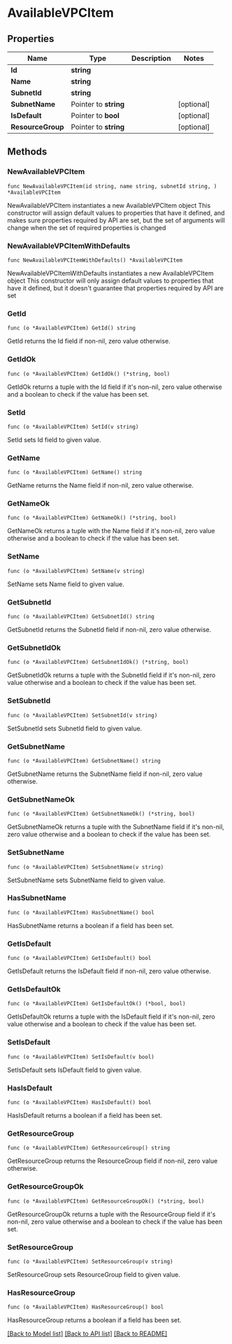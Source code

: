 # AvailableVPCItem

## Properties

Name | Type | Description | Notes
------------ | ------------- | ------------- | -------------
**Id** | **string** |  | 
**Name** | **string** |  | 
**SubnetId** | **string** |  | 
**SubnetName** | Pointer to **string** |  | [optional] 
**IsDefault** | Pointer to **bool** |  | [optional] 
**ResourceGroup** | Pointer to **string** |  | [optional] 

## Methods

### NewAvailableVPCItem

`func NewAvailableVPCItem(id string, name string, subnetId string, ) *AvailableVPCItem`

NewAvailableVPCItem instantiates a new AvailableVPCItem object
This constructor will assign default values to properties that have it defined,
and makes sure properties required by API are set, but the set of arguments
will change when the set of required properties is changed

### NewAvailableVPCItemWithDefaults

`func NewAvailableVPCItemWithDefaults() *AvailableVPCItem`

NewAvailableVPCItemWithDefaults instantiates a new AvailableVPCItem object
This constructor will only assign default values to properties that have it defined,
but it doesn't guarantee that properties required by API are set

### GetId

`func (o *AvailableVPCItem) GetId() string`

GetId returns the Id field if non-nil, zero value otherwise.

### GetIdOk

`func (o *AvailableVPCItem) GetIdOk() (*string, bool)`

GetIdOk returns a tuple with the Id field if it's non-nil, zero value otherwise
and a boolean to check if the value has been set.

### SetId

`func (o *AvailableVPCItem) SetId(v string)`

SetId sets Id field to given value.


### GetName

`func (o *AvailableVPCItem) GetName() string`

GetName returns the Name field if non-nil, zero value otherwise.

### GetNameOk

`func (o *AvailableVPCItem) GetNameOk() (*string, bool)`

GetNameOk returns a tuple with the Name field if it's non-nil, zero value otherwise
and a boolean to check if the value has been set.

### SetName

`func (o *AvailableVPCItem) SetName(v string)`

SetName sets Name field to given value.


### GetSubnetId

`func (o *AvailableVPCItem) GetSubnetId() string`

GetSubnetId returns the SubnetId field if non-nil, zero value otherwise.

### GetSubnetIdOk

`func (o *AvailableVPCItem) GetSubnetIdOk() (*string, bool)`

GetSubnetIdOk returns a tuple with the SubnetId field if it's non-nil, zero value otherwise
and a boolean to check if the value has been set.

### SetSubnetId

`func (o *AvailableVPCItem) SetSubnetId(v string)`

SetSubnetId sets SubnetId field to given value.


### GetSubnetName

`func (o *AvailableVPCItem) GetSubnetName() string`

GetSubnetName returns the SubnetName field if non-nil, zero value otherwise.

### GetSubnetNameOk

`func (o *AvailableVPCItem) GetSubnetNameOk() (*string, bool)`

GetSubnetNameOk returns a tuple with the SubnetName field if it's non-nil, zero value otherwise
and a boolean to check if the value has been set.

### SetSubnetName

`func (o *AvailableVPCItem) SetSubnetName(v string)`

SetSubnetName sets SubnetName field to given value.

### HasSubnetName

`func (o *AvailableVPCItem) HasSubnetName() bool`

HasSubnetName returns a boolean if a field has been set.

### GetIsDefault

`func (o *AvailableVPCItem) GetIsDefault() bool`

GetIsDefault returns the IsDefault field if non-nil, zero value otherwise.

### GetIsDefaultOk

`func (o *AvailableVPCItem) GetIsDefaultOk() (*bool, bool)`

GetIsDefaultOk returns a tuple with the IsDefault field if it's non-nil, zero value otherwise
and a boolean to check if the value has been set.

### SetIsDefault

`func (o *AvailableVPCItem) SetIsDefault(v bool)`

SetIsDefault sets IsDefault field to given value.

### HasIsDefault

`func (o *AvailableVPCItem) HasIsDefault() bool`

HasIsDefault returns a boolean if a field has been set.

### GetResourceGroup

`func (o *AvailableVPCItem) GetResourceGroup() string`

GetResourceGroup returns the ResourceGroup field if non-nil, zero value otherwise.

### GetResourceGroupOk

`func (o *AvailableVPCItem) GetResourceGroupOk() (*string, bool)`

GetResourceGroupOk returns a tuple with the ResourceGroup field if it's non-nil, zero value otherwise
and a boolean to check if the value has been set.

### SetResourceGroup

`func (o *AvailableVPCItem) SetResourceGroup(v string)`

SetResourceGroup sets ResourceGroup field to given value.

### HasResourceGroup

`func (o *AvailableVPCItem) HasResourceGroup() bool`

HasResourceGroup returns a boolean if a field has been set.


[[Back to Model list]](../README.md#documentation-for-models) [[Back to API list]](../README.md#documentation-for-api-endpoints) [[Back to README]](../README.md)


